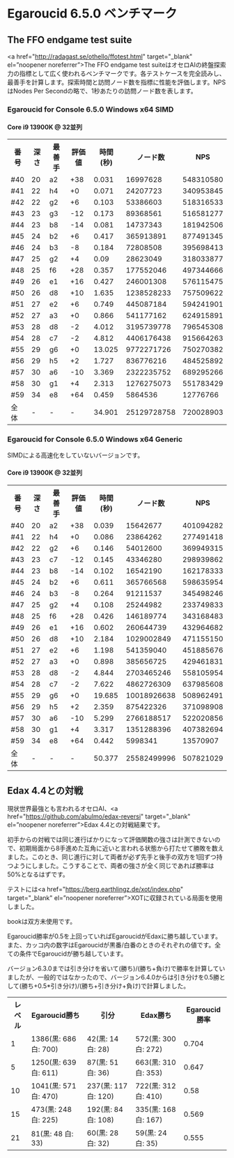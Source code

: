 # Egaroucid 6.5.0 ベンチマーク

## The FFO endgame test suite

<a href="http://radagast.se/othello/ffotest.html" target="_blank" el=”noopener noreferrer”>The FFO endgame test suite</a>はオセロAIの終盤探索力の指標として広く使われるベンチマークです。各テストケースを完全読みし、最善手を計算します。探索時間と訪問ノード数を指標に性能を評価します。NPSはNodes Per Secondの略で、1秒あたりの訪問ノード数を表します。

### Egaroucid for Console 6.5.0 Windows x64 SIMD


#### Core i9 13900K @ 32並列

<div class="table_wrapper"><table>
<tr>
<th>番号</th>
<th>深さ</th>
<th>最善手</th>
<th>評価値</th>
<th>時間(秒)</th>
<th>ノード数</th>
<th>NPS</th>
</tr>
<tr>
<td>#40</td>
<td>20</td>
<td>a2</td>
<td>+38</td>
<td>0.031</td>
<td>16997628</td>
<td>548310580</td>
</tr>
<tr>
<td>#41</td>
<td>22</td>
<td>h4</td>
<td>+0</td>
<td>0.071</td>
<td>24207723</td>
<td>340953845</td>
</tr>
<tr>
<td>#42</td>
<td>22</td>
<td>g2</td>
<td>+6</td>
<td>0.103</td>
<td>53386603</td>
<td>518316533</td>
</tr>
<tr>
<td>#43</td>
<td>23</td>
<td>g3</td>
<td>-12</td>
<td>0.173</td>
<td>89368561</td>
<td>516581277</td>
</tr>
<tr>
<td>#44</td>
<td>23</td>
<td>b8</td>
<td>-14</td>
<td>0.081</td>
<td>14737343</td>
<td>181942506</td>
</tr>
<tr>
<td>#45</td>
<td>24</td>
<td>b2</td>
<td>+6</td>
<td>0.417</td>
<td>365913891</td>
<td>877491345</td>
</tr>
<tr>
<td>#46</td>
<td>24</td>
<td>b3</td>
<td>-8</td>
<td>0.184</td>
<td>72808508</td>
<td>395698413</td>
</tr>
<tr>
<td>#47</td>
<td>25</td>
<td>g2</td>
<td>+4</td>
<td>0.09</td>
<td>28623049</td>
<td>318033877</td>
</tr>
<tr>
<td>#48</td>
<td>25</td>
<td>f6</td>
<td>+28</td>
<td>0.357</td>
<td>177552046</td>
<td>497344666</td>
</tr>
<tr>
<td>#49</td>
<td>26</td>
<td>e1</td>
<td>+16</td>
<td>0.427</td>
<td>246001308</td>
<td>576115475</td>
</tr>
<tr>
<td>#50</td>
<td>26</td>
<td>d8</td>
<td>+10</td>
<td>1.635</td>
<td>1238528233</td>
<td>757509622</td>
</tr>
<tr>
<td>#51</td>
<td>27</td>
<td>e2</td>
<td>+6</td>
<td>0.749</td>
<td>445087184</td>
<td>594241901</td>
</tr>
<tr>
<td>#52</td>
<td>27</td>
<td>a3</td>
<td>+0</td>
<td>0.866</td>
<td>541177162</td>
<td>624915891</td>
</tr>
<tr>
<td>#53</td>
<td>28</td>
<td>d8</td>
<td>-2</td>
<td>4.012</td>
<td>3195739778</td>
<td>796545308</td>
</tr>
<tr>
<td>#54</td>
<td>28</td>
<td>c7</td>
<td>-2</td>
<td>4.812</td>
<td>4406176438</td>
<td>915664263</td>
</tr>
<tr>
<td>#55</td>
<td>29</td>
<td>g6</td>
<td>+0</td>
<td>13.025</td>
<td>9772271726</td>
<td>750270382</td>
</tr>
<tr>
<td>#56</td>
<td>29</td>
<td>h5</td>
<td>+2</td>
<td>1.727</td>
<td>836776216</td>
<td>484525892</td>
</tr>
<tr>
<td>#57</td>
<td>30</td>
<td>a6</td>
<td>-10</td>
<td>3.369</td>
<td>2322235752</td>
<td>689295266</td>
</tr>
<tr>
<td>#58</td>
<td>30</td>
<td>g1</td>
<td>+4</td>
<td>2.313</td>
<td>1276275073</td>
<td>551783429</td>
</tr>
<tr>
<td>#59</td>
<td>34</td>
<td>e8</td>
<td>+64</td>
<td>0.459</td>
<td>5864536</td>
<td>12776766</td>
</tr>
<tr>
<td>全体</td>
<td>-</td>
<td>-</td>
<td>-</td>
<td>34.901</td>
<td>25129728758</td>
<td>720028903</td>
</tr>
</table></div>






### Egaroucid for Console 6.5.0 Windows x64 Generic

SIMDによる高速化をしていないバージョンです。

#### Core i9 13900K @ 32並列

<div class="table_wrapper"><table>
<tr>
<th>番号</th>
<th>深さ</th>
<th>最善手</th>
<th>評価値</th>
<th>時間(秒)</th>
<th>ノード数</th>
<th>NPS</th>
</tr>
<tr>
<td>#40</td>
<td>20</td>
<td>a2</td>
<td>+38</td>
<td>0.039</td>
<td>15642677</td>
<td>401094282</td>
</tr>
<tr>
<td>#41</td>
<td>22</td>
<td>h4</td>
<td>+0</td>
<td>0.086</td>
<td>23864262</td>
<td>277491418</td>
</tr>
<tr>
<td>#42</td>
<td>22</td>
<td>g2</td>
<td>+6</td>
<td>0.146</td>
<td>54012600</td>
<td>369949315</td>
</tr>
<tr>
<td>#43</td>
<td>23</td>
<td>c7</td>
<td>-12</td>
<td>0.145</td>
<td>43346280</td>
<td>298939862</td>
</tr>
<tr>
<td>#44</td>
<td>23</td>
<td>b8</td>
<td>-14</td>
<td>0.102</td>
<td>16542190</td>
<td>162178333</td>
</tr>
<tr>
<td>#45</td>
<td>24</td>
<td>b2</td>
<td>+6</td>
<td>0.611</td>
<td>365766568</td>
<td>598635954</td>
</tr>
<tr>
<td>#46</td>
<td>24</td>
<td>b3</td>
<td>-8</td>
<td>0.264</td>
<td>91211537</td>
<td>345498246</td>
</tr>
<tr>
<td>#47</td>
<td>25</td>
<td>g2</td>
<td>+4</td>
<td>0.108</td>
<td>25244982</td>
<td>233749833</td>
</tr>
<tr>
<td>#48</td>
<td>25</td>
<td>f6</td>
<td>+28</td>
<td>0.426</td>
<td>146189774</td>
<td>343168483</td>
</tr>
<tr>
<td>#49</td>
<td>26</td>
<td>e1</td>
<td>+16</td>
<td>0.602</td>
<td>260644739</td>
<td>432964682</td>
</tr>
<tr>
<td>#50</td>
<td>26</td>
<td>d8</td>
<td>+10</td>
<td>2.184</td>
<td>1029002849</td>
<td>471155150</td>
</tr>
<tr>
<td>#51</td>
<td>27</td>
<td>e2</td>
<td>+6</td>
<td>1.198</td>
<td>541359040</td>
<td>451885676</td>
</tr>
<tr>
<td>#52</td>
<td>27</td>
<td>a3</td>
<td>+0</td>
<td>0.898</td>
<td>385656725</td>
<td>429461831</td>
</tr>
<tr>
<td>#53</td>
<td>28</td>
<td>d8</td>
<td>-2</td>
<td>4.844</td>
<td>2703465246</td>
<td>558105954</td>
</tr>
<tr>
<td>#54</td>
<td>28</td>
<td>c7</td>
<td>-2</td>
<td>7.622</td>
<td>4862726309</td>
<td>637985608</td>
</tr>
<tr>
<td>#55</td>
<td>29</td>
<td>g6</td>
<td>+0</td>
<td>19.685</td>
<td>10018926638</td>
<td>508962491</td>
</tr>
<tr>
<td>#56</td>
<td>29</td>
<td>h5</td>
<td>+2</td>
<td>2.359</td>
<td>875422326</td>
<td>371098908</td>
</tr>
<tr>
<td>#57</td>
<td>30</td>
<td>a6</td>
<td>-10</td>
<td>5.299</td>
<td>2766188517</td>
<td>522020856</td>
</tr>
<tr>
<td>#58</td>
<td>30</td>
<td>g1</td>
<td>+4</td>
<td>3.317</td>
<td>1351288396</td>
<td>407382694</td>
</tr>
<tr>
<td>#59</td>
<td>34</td>
<td>e8</td>
<td>+64</td>
<td>0.442</td>
<td>5998341</td>
<td>13570907</td>
</tr>
<tr>
<td>全体</td>
<td>-</td>
<td>-</td>
<td>-</td>
<td>50.377</td>
<td>25582499996</td>
<td>507821029</td>
</tr>
    </table></div>






## Edax 4.4との対戦

現状世界最強とも言われるオセロAI、<a href="https://github.com/abulmo/edax-reversi" target="_blank" el=”noopener noreferrer”>Edax 4.4</a>との対戦結果です。

初手からの対戦では同じ進行ばかりになって評価関数の強さは計測できないので、初期局面から8手進めた互角に近いと言われる状態から打たせて勝敗を数えました。このとき、同じ進行に対して両者が必ず先手と後手の双方を1回ずつ持つようにしました。こうすることで、両者の強さが全く同じであれば勝率は50%となるはずです。

テストには<a href="https://berg.earthlingz.de/xot/index.php" target="_blank" el=”noopener noreferrer”>XOT</a>に収録されている局面を使用しました。

bookは双方未使用です。

Egaroucid勝率が0.5を上回っていればEgaroucidがEdaxに勝ち越しています。また、カッコ内の数字はEgaroucidが黒番/白番のときのそれぞれの値です。全ての条件でEgaroucidが勝ち越しています。

バージョン6.3.0までは引き分けを省いて(勝ち)/(勝ち+負け)で勝率を計算していましたが、一般的ではなかったので、バージョン6.4.0からは引き分けを0.5勝として(勝ち+0.5*引き分け)/(勝ち+引き分け+負け)で計算しました。

<div class="table_wrapper"><table>
<tr>
<th>レベル</th>
<th>Egaroucid勝ち</th>
<th>引分</th>
<th>Edax勝ち</th>
<th>Egaroucid勝率</th>
</tr>
<tr>
<td>1</td>
<td>1386(黒: 686 白: 700)</td>
<td>42(黒: 14 白: 28)</td>
<td>572(黒: 300 白: 272)</td>
<td>0.704</td>
</tr>
<tr>
<td>5</td>
<td>1250(黒: 639 白: 611)</td>
<td>87(黒: 51 白: 36)</td>
<td>663(黒: 310 白: 353)</td>
<td>0.647</td>
</tr>
<tr>
<td>10</td>
<td>1041(黒: 571 白: 470)</td>
<td>237(黒: 117 白: 120)</td>
<td>722(黒: 312 白: 410)</td>
<td>0.58</td>
</tr>
<tr>
<td>15</td>
<td>473(黒: 248 白: 225)</td>
<td>192(黒: 84 白: 108)</td>
<td>335(黒: 168 白: 167)</td>
<td>0.569</td>
</tr>
<tr>
<td>21</td>
<td>81(黒: 48 白: 33)</td>
<td>60(黒: 28 白: 32)</td>
<td>59(黒: 24 白: 35)</td>
<td>0.555</td>
</tr>
    </table></div>


